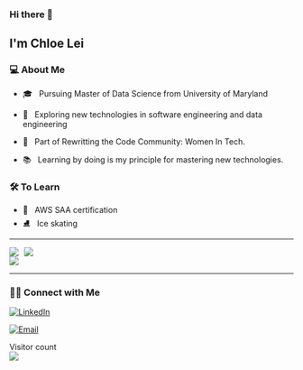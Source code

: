 <!--
**Skylyyun/Skylyyun** is a  _special_ ✨ repository because its `README.md` (this file) appears on your GitHub profile.

Here are some ideas to get you started:

- 🔭 I’m currently working on ...
- 🌱 I’m currently learning ...
- 👯 I’m looking to collaborate on ...
- 🤔 I’m looking for help with ...
- 💬 Ask me about ...
- 📫 How to reach me: ...
- 😄 Pronouns: ...
- ⚡ Fun fact: ...
-->





### Hi there 👋<h2> I'm Chloe Lei</h2>


<h3>💻 About Me </h3>


- 🎓 &nbsp; Pursuing Master of Data Science from University of Maryland
  
- 🤔 &nbsp; Exploring new technologies in software engineering and data engineering 
  
- 👯 &nbsp; Part of Rewritting the Code Community: Women In Tech.

- 📚 &nbsp; Learning by doing is my principle for mastering new technologies.



<h3>🛠 To Learn</h3>

- 🔧 &nbsp; AWS SAA certification
- ⛸️ &nbsp; Ice skating


<hr>

<div style="display: flex; align-items: flex-start;">
    <a href="#">
        <img align="left" src="https://github-readme-stats-sigma-five.vercel.app/api?username=chloeleilyy&show_icons=true&theme=default&count_private=true&hide_border=true" style="margin-right: 10px;" />
    </a>
    <img src="https://github-readme-stats.vercel.app/api/top-langs/?username=chloeleilyy&show_icons=true&theme=default&hide_border=true&count_private=true" />
</div>

<img src="http://github-readme-streak-stats.herokuapp.com?user=chloeleilyy&theme=default&count_private=true&hide_border=true"/>

<hr>


<h3> 🤝🏻 Connect with Me </h3>

<p align="center">

<a href="https://www.linkedin.com/in/chloelyy/"><img alt="LinkedIn" src="https://img.shields.io/badge/LinkedIn-Chloe%20Lei-blue?style=flat-square&logo=linkedin"></a>


<a href="mailto:chloelei.lyy@gmail.com"><img alt="Email" src="https://img.shields.io/badge/Email-chloelei.lyy@gmail.com-blue?style=flat-square&logo=gmail"></a>

</p>

<p> 
  Visitor count <br>
  <img src="https://profile-counter.glitch.me/chloeleilyy/count.svg" />
</p>
